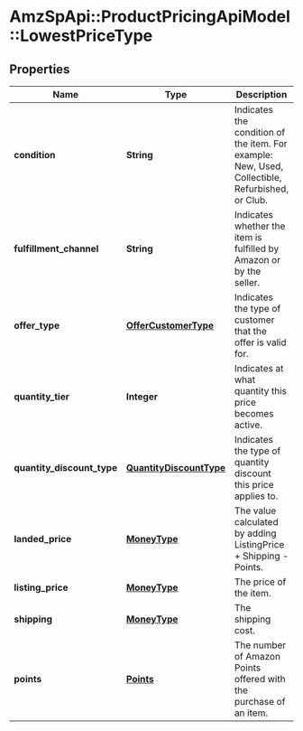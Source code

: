 # AmzSpApi::ProductPricingApiModel::LowestPriceType

## Properties
Name | Type | Description | Notes
------------ | ------------- | ------------- | -------------
**condition** | **String** | Indicates the condition of the item. For example: New, Used, Collectible, Refurbished, or Club. | 
**fulfillment_channel** | **String** | Indicates whether the item is fulfilled by Amazon or by the seller. | 
**offer_type** | [**OfferCustomerType**](OfferCustomerType.md) | Indicates the type of customer that the offer is valid for. | [optional] 
**quantity_tier** | **Integer** | Indicates at what quantity this price becomes active. | [optional] 
**quantity_discount_type** | [**QuantityDiscountType**](QuantityDiscountType.md) | Indicates the type of quantity discount this price applies to. | [optional] 
**landed_price** | [**MoneyType**](MoneyType.md) | The value calculated by adding ListingPrice + Shipping - Points. | 
**listing_price** | [**MoneyType**](MoneyType.md) | The price of the item. | 
**shipping** | [**MoneyType**](MoneyType.md) | The shipping cost. | 
**points** | [**Points**](Points.md) | The number of Amazon Points offered with the purchase of an item. | [optional] 


